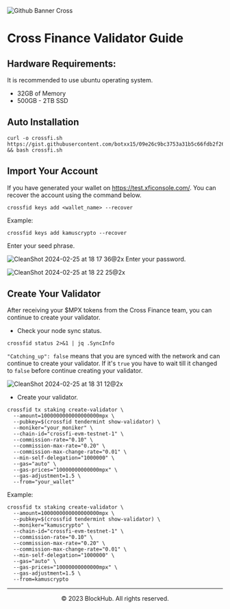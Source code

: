 ![Github Banner Cross](https://github.com/Kamus-Crypto/Testnet/assets/77204008/c5ad8d1d-c534-4418-bbeb-07e6510f95ba)

# Cross Finance Validator Guide

## Hardware Requirements:
It is recommended to use ubuntu operating system.
* 32GB of Memory
* 500GB - 2TB SSD

## Auto Installation
```
curl -o crossfi.sh https://gist.githubusercontent.com/botxx15/09e26c9bc3753a31b5c66fdb2f262298/raw/e4bb131bb743e408c90cd26f791b4a1434ceb8d5/crossfi.sh && bash crossfi.sh
```

## Import Your Account
If you have generated your wallet on https://test.xficonsole.com/. You can recover the account using the command below.
```
crossfid keys add <wallet_name> --recover
```
Example:
```
crossfid keys add kamuscrypto --recover
```
Enter your seed phrase.

![CleanShot 2024-02-25 at 18 17 36@2x](https://github.com/Kamus-Crypto/Testnet/assets/77204008/30539d5d-f41a-4097-afb5-ec22d5435bdd)
Enter your password.

![CleanShot 2024-02-25 at 18 22 25@2x](https://github.com/Kamus-Crypto/Testnet/assets/77204008/151fdb41-862d-4862-943f-82e2564e3ccf)

## Create Your Validator
After receiving your $MPX tokens from the Cross Finance team, you can continue to create your validator.

* Check your node sync status.
```
crossfid status 2>&1 | jq .SyncInfo
```

`"Catching_up": false` means that you are synced with the network and can continue to create your validator. If it's `true` you have to wait till it changed to `false` before continue creating your validator.

![CleanShot 2024-02-25 at 18 31 12@2x](https://github.com/Kamus-Crypto/Testnet/assets/77204008/da7f26b8-6f2a-472b-8ebe-7bf100f8d617)


* Create your validator.
```
crossfid tx staking create-validator \
  --amount=1000000000000000000mpx \
  --pubkey=$(crossfid tendermint show-validator) \
  --moniker="your_moniker" \
  --chain-id="crossfi-evm-testnet-1" \
  --commission-rate="0.10" \
  --commission-max-rate="0.20" \
  --commission-max-change-rate="0.01" \
  --min-self-delegation="1000000" \
  --gas="auto" \
  --gas-prices="10000000000000mpx" \
  --gas-adjustment=1.5 \
  --from="your_wallet"
```
Example:
```
crossfid tx staking create-validator \
  --amount=1000000000000000000mpx \
  --pubkey=$(crossfid tendermint show-validator) \
  --moniker="kamuscrypto" \
  --chain-id="crossfi-evm-testnet-1" \
  --commission-rate="0.10" \
  --commission-max-rate="0.20" \
  --commission-max-change-rate="0.01" \
  --min-self-delegation="1000000" \
  --gas="auto" \
  --gas-prices="10000000000000mpx" \
  --gas-adjustment=1.5 \
  --from=kamuscrypto
```

-----------------------------------------------------------------

<p align="center">
  &copy; 2023 BlockHub. All rights reserved.
</p>